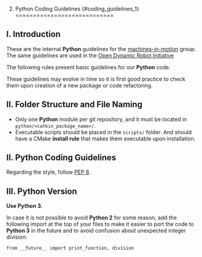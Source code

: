 2. Python Coding Guidelines {#coding_guidelines_1}
============================

## I. Introduction

These are the internal **Python** guidelines for the
[machines-in-motion](https://wp.nyu.edu/machinesinmotion/) group. The same
guidelines are used in the
[Open Dynamic Robot Initiative](https://open-dynamic-robot-initiative.github.io/)

The following rules present basic guidelines for our **Python** code.

These guidelines may evolve in time so it is first
good practice to check them upon creation of a new package or code refactoring.

## II. Folder Structure and File Naming

- Only one **Python** module per git repository, and it must be located in
    `python/<catkin_package_name>/`.
- Executable scripts should be placed in the `scripts/` folder. And should have
    a CMake **install rule** that makes them executable upon installation.

## II. Python Coding Guidelines

Regarding the style, follow [PEP 8](https://www.python.org/dev/peps/pep-0008/).

## III. Python Version

**Use Python 3.**

In case it is not possible to avoid **Python 2** for some reason, add the
following import at the top of your files to make it easier to port the code to
**Python 3** in the future and to avoid confusion about unexpected integer
division:

    from __future__ import print_function, division
